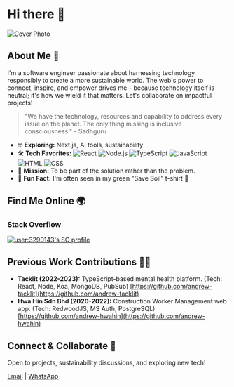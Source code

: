 # Hi there 👋

![Cover Photo](https://github.com/AndrewLamYW/AndrewLamYW/assets/11419166/9bb1f8f6-c999-48f6-b8b5-65aa9abb0ae7)

## About Me 🤠

I'm a software engineer passionate about harnessing technology responsibly to create a more sustainable world. The web's power to connect, inspire, and empower drives me – because technology itself is neutral; it's how we wield it that matters. Let's collaborate on impactful projects! 

> "We have the technology, resources and capability to address every issue on the planet. The only thing missing is inclusive consciousness." - Sadhguru

* 🤓 **Exploring:** Next.js, AI tools, sustainability
* 🛠️ **Tech Favorites:**
![React](https://img.shields.io/badge/-React-61DAFB?style=flat-square&logo=react&logoColor=black)
![Node.js](https://img.shields.io/badge/-Node.js-339933?style=flat-square&logo=node.js&logoColor=white) 
![TypeScript](https://img.shields.io/badge/-TypeScript-3178C6?style=flat-square&logo=typescript&logoColor=white)
![JavaScript](https://img.shields.io/badge/-JavaScript-F7DF1E?style=flat-square&logo=javascript&logoColor=black) 
![HTML](https://img.shields.io/badge/-HTML-E34F26?style=flat-square&logo=html5&logoColor=white) 
![CSS](https://img.shields.io/badge/-CSS-1572B6?style=flat-square&logo=css3&logoColor=white)
* 🥅 **Mission:** To be part of the solution rather than the problem.
* 🤪 **Fun Fact:** I'm often seen in my green "Save Soil" t-shirt 💚



## Find Me Online 🌍

### Stack Overflow

[![user:3290143's SO profile](https://stackoverflow-readme-profile.johannchopin.fr/profile-small/3290143?theme=dark)](https://stackoverflow.com/users/3290143)


## Previous Work Contributions 🧑‍💻

* **Tacklit (2022-2023):** TypeScript-based mental health platform.  (Tech: React, Node, Koa, MongoDB, PubSub) [https://github.com/andrew-tacklit](https://github.com/andrew-tacklit)
* **Hwa Hin Sdn Bhd (2020-2022):**  Construction Worker Management web app.  (Tech:  RedwoodJS, MS Auth, PostgreSQL)  [https://github.com/andrew-hwahin](https://github.com/andrew-hwahin)


## Connect & Collaborate 🤝

Open to projects, sustainability discussions, and exploring new tech! 

[Email](mailto:andrewlam.yw@gmail.com) | [WhatsApp](https://wa.me/601126265689) 

<!--
**andrewlamyw/andrewlamyw** is a ✨ _special_ ✨ repository because its `README.md` (this file) appears on your GitHub profile.

Here are some ideas to get you started:

- 🔭 I’m currently working on ...
- 🌱 I’m currently learning ...
- 👯 I’m looking to collaborate on ...
- 🤔 I’m looking for help with ...
- 💬 Ask me about ...
- 📫 How to reach me: ...
- 😄 Pronouns: ...
- ⚡ Fun fact: ...
-->
